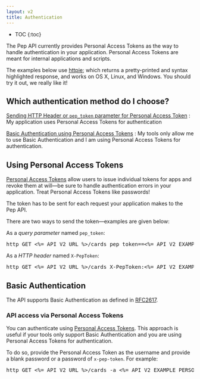 ```yaml
---
layout: v2
title: Authentication
---
```


* TOC
{:toc}

The Pep API currently provides Personal Access Tokens as the way to handle authentication in your application. Personal Access Tokens are meant for internal applications and scripts.

<p class="note">
The examples below use <a href="http://radek.io/2015/10/20/httpie/">httpie</a>; which returns a pretty-printed and syntax highlighted response, and works on OS X, Linux, and Windows. You should try it out, we really like it!
</p>

## Which authentication method do I choose?

[Sending HTTP Header or `pep_token` parameter for Personal Access Token](#using-personal-access-tokens)
: My application uses Personal Access Tokens for authentication

[Basic Authentication using Personal Access Tokens](#api-access-via-personal-access-tokens)
: My tools only allow me to use Basic Authentication and I am using Personal Access Tokens for authentication.

## Using Personal Access Tokens

[Personal Access Tokens](http://help.pep.cards/article/103-connecting-to-the-pep-api) allow users to issue individual tokens for apps and revoke them at will—be sure to handle authentication errors in your application. Treat Personal Access Tokens like passwords!

The token has to be sent for each request your application makes to the Pep API.

There are two ways to send the token—examples are given below:

As a *query parameter* named `pep_token`:

<pre class="terminal">
http GET <%= API_V2_URL %>/cards pep_token==<%= API_V2_EXAMPLE_PERSONAL_ACCESS_TOKEN %>
</pre>

As a *HTTP header* named `X-PepToken`:

<pre class="terminal">
http GET <%= API_V2_URL %>/cards X-PepToken:<%= API_V2_EXAMPLE_PERSONAL_ACCESS_TOKEN %>
</pre>

## Basic Authentication

The API supports Basic Authentication as defined in [RFC2617](http://www.ietf.org/rfc/rfc2617.txt).

### API access via Personal Access Tokens

You can authenticate using [Personal Access Tokens](http://help.pep.cards/article/103-connecting-to-the-pep-api). This approach is useful if your tools only support Basic Authentication and you are using Personal Access Tokens for authentication.

To do so, provide the Personal Access Token as the username and provide a blank password or a password of `x-pep-token`. For example:

<pre class='terminal'>
http GET <%= API_V2_URL %>/cards -a <%= API_V2_EXAMPLE_PERSONAL_ACCESS_TOKEN %>:x-pep-token
</pre>